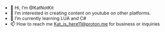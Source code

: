 - 👋 Hi, I’m @KatNotKit
- 👀 I’m interested in creating content on youtube on other platforms.
- 🌱 I’m currently learning LUA and C#
- 📫 How to reach me Kat_is_here11@proton.me for business or inquiries 
